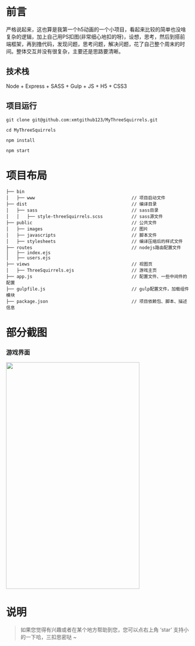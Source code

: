 # 前言

严格说起来，这也算是我第一个h5动画的一个小项目，看起来比较的简单也没啥复杂的逻辑，加上自己用PS扣图(非常细心地扣的呀)，设想，思考，然后到搭前端框架，再到撸代码，发现问题，思考问题，解决问题，花了自己整个周末的时间。整体交互并没有很复杂，主要还是思路要清晰。

## 技术栈

Node + Express + SASS + Gulp + JS + H5 + CSS3

## 项目运行

```
git clone git@github.com:xmtgithub123/MyThreeSquirrels.git 

cd MyThreeSquirrels

npm install

npm start

```

# 项目布局

```
├── bin         
│   ├── www                                     // 项目启动文件 
├── dist                                        // 编译目录 
│   ├── sass                                    // sass目录  
│   │   ├── style-threeSquirrels.scss           // sass源文件 
├── public                                      // 公共文件
│   ├── images                                  // 图片 
│   ├── javascripts                             // 脚本文件 
│   ├── stylesheets                             // 编译压缩后的样式文件 
├── routes                                      // nodejs路由配置文件 
│   ├── index.ejs
│   ├── users.ejs
├── views                                       // 视图页
│   ├── ThreeSquirrels.ejs                      // 游戏主页 
├── app.js                                      // 配置文件、一些中间件的配置
├── gulpfile.js                                 // gulp配置文件，加载组件模块
├── package.json                                // 项目依赖包、脚本、描述信息

```
  

# 部分截图

### 游戏界面
<img src="https://github.com/xmtgithub123/MyThreeSquirrels/public/image/m1.png" alt="" width="365" height="619">

<img src="https://github.com/xmtgithub123/MyThreeSquirrels/public/image/m2.png" alt="">

<img src="https://github.com/xmtgithub123/MyThreeSquirrels/public/image/m3.png" alt="">

# 说明

> 如果您觉得有兴趣或者在某个地方帮助到您，您可以点右上角 ‘star’ 支持小的一下哈，三扣思密哒 ~
